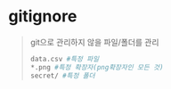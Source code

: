 # gitignore

> git으로 관리하지 않을 파일/폴더를 관리
>
> ``` bash
> data.csv #특정 파일
> *.png #특정 확장자(png확장자인 모든 것)
> secret/ #특정 폴더
> ```
>
> 